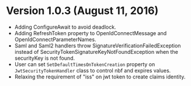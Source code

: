 Version 1.0.3 (August 11, 2016)
========================== 
* Adding ConfigureAwait to avoid deadlock.
* Adding RefreshToken property to OpenIdConnectMessage and OpenIdConnectParameterNames.
* Saml and Saml2 handlers throw SignatureVerificationFailedException instead of SecurityTokenSignatureKeyNotFoundException when the securityKey is not found.
* User can set `SetDefaultTimesOnTokenCreation` property on `JwtSecurityTokenHandler` class to control nbf and expires values.
* Relaxing the requirement of "iss" on jwt token to create claims identity.
